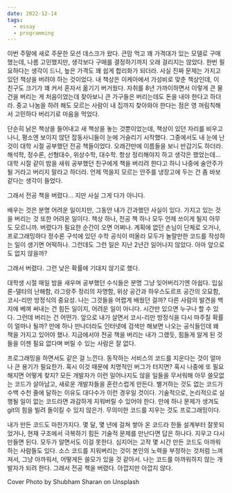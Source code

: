 ```yaml
---
date: 2022-12-14
tags:
  - essay
  - programming
---
```


이번 주말에 새로 주문한 모션 데스크가 왔다. 큰맘 먹고 꽤 가격대가 있는 모델로 구매했는데, 나름 고민했지만, 생각보다 구매를 결정하기까지 오래 걸리지는 않았다. 한번 필요하다는 생각이 드니, 높은 가격도 꽤 쉽게 합리화가 되더라. 사실 진짜 문제는 가지고 있던 책상을 버려야 하는 것이었다. 내 책상은 이케아에서 가성비로 맞춘 책상인데, 이 친구도 크기가 꽤 커서 혼자서 옮기기 버거웠다. 자취를 8년 가까이하면서 이렇게 큰 물건을 버리는 게 처음이었는데 찾아보니 큰 가구들은 버리는데도 돈을 내야 한다고 하더라. 중고 나눔을 하려 해도 모르는 사람이 내 집까지 찾아와야 한다는 점은 영 꺼림칙해서 고민하다 버리기로 마음을 먹었다.

단순히 낡은 책상을 들어내고 새 책상을 놓는 것뿐이었는데, 책상이 있던 자리를 비우고 나니, 평소엔 보이지 않던 잡동사니들이 눈에 거슬리기 시작했다. 그중에서도 내 눈에 난 것이 대학 시절 공부했던 전공 책들이었다. 오래간만에 이름들을 보니 반갑기도 하더라. 해석학, 정수론, 선형대수, 위상수학, 대수학. 항상 정리해야지 하고 생각은 했었는데... 대학 시절 같이 밤을 새워 공부했던 친구에게 책을 버리려 한다고 하니 나중에 술안주가 될 거라고 버리지 말라고 하더라. 언제 먹을지 모르는 안주를 냉장고에 두는 건 좀 바보 같다는 생각이 들었다.

그래서 전공 책을 버렸다... 지만 사실 그게 다가 아니다.

배우는 것은 분명 어려운 일이지만, 그동안 내가 간과했던 사실이 있다. 가지고 있는 것을 버리는 것 또한 어려운 일이다. 책상 하나, 전공 책 하나 모두 언제 쓰이게 될지 아무도 모르니까. 버렸다가 필요한 순간이 오면 어쩌나. 계획에 없던 손님이 단체로 오거나, 프로그래밍하다 정수론 구석에 있던 수학 공식이 떠올라 모두가 놀랄만한 코드를 작성하는 일이 생기면 어떡하나. 그런데도 그런 일은 지난 2년간 일어나지 않았다. 아마 앞으로도 없지 않을까?

그래서 버렸다. 그런 낮은 확률에 기대지 않기로 했다.

대학생 시절 매일 밤을 새우며 공부했던 수식들은 분명 그냥 잊어버리기엔 아쉽다. 입실론-델타의 난해함, 라그랑주 정리의 자명함, 위상 공간과 하우스도르프 공간의 오묘함, 코시-리만 방정식의 중요성. 나는 그것들을 어렵게 배웠던 걸까? 다른 사람의 발견을 백지에 베껴 써내는 건 힘든 일이지, 어려운 일이 아니다. 시간만 있으면 누구나 할 수 있다. 그런데 버리는 건 어떤가. 앞으로 내가 살면서 코시-리만 방정식을 다시 마주칠 확률이 얼마나 될까? 만에 하나 만나더라도 인터넷에 검색만 해보면 나오는 공식들인데 왜 책을 가지고 있어야 했나. 지금에서야 전공 책을 버리는 내가 그랬듯, 힘들게 알게 된 것들을 이젠 필요 없다며 버릴 수 있는 사람은 잘 없다.

프로그래밍을 하면서도 같은 걸 느낀다. 동작하는 서비스의 코드를 지운다는 것이 얼마나 큰 용기가 필요한가. 혹시 이것 때문에 치명적인 버그가 터지면? 혹시 나중에 또 필요해지면 어떻게 찾지? 모든 개발자가 이런 일어나지도 않을 일들을 무서워해 아무 쓸모없는 코드가 살아남고, 새로운 개발자들을 혼란스럽게 만든다. 별거하는 것도 없는 코드가 수백 수천 줄에 달하는 이유도 대다수가 이런 경우일 것이다. 기술적으로, 논리적으로 실행될 일이 없는 코드라면 과감하게 지워버릴 수 있어야 한다. 만에 하나 문제가 생겨도 git의 힘을 빌려 돌이킬 수 있지 않은가. 무의미한 코드를 지우는 것도 프로그래밍이다.

내가 만든 코드도 마찬가지다. 몇 달, 몇 년에 걸쳐 쌓아 온 코드라 한들 설계부터 잘못되었거나, 현재 구조에서 극복하기 힘든 기술적 문제를 만난다면 답은 하나다. 지우고 다시 만들면 된다. 모두가 알면서도 이걸 못한다. 심지어는 고작 몇 시간 만든 코드도 아까워하는 사람들도 있다. 소스 코드를 지워버리는 것이 본인의 노력을 부정하는 것처럼 느껴져서, 그냥 아까워서, 어떻게든 쓸모가 있을 것 같아서. 나는 코드를 아까워하지 않는 개발자가 되려 한다. 그래서 전공 책을 버렸다. 아깝지만 아깝지 않다.










Cover Photo by Shubham Sharan on Unsplash